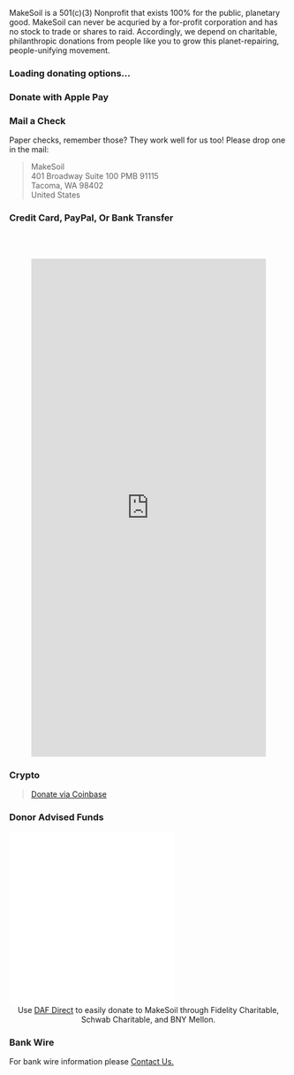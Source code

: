 
MakeSoil is a 501(c)(3) Nonprofit that exists 100% for the public, planetary good. MakeSoil can never be acquried by a for-profit corporation and has no stock to trade or shares to raid. Accordingly, we depend on charitable, philanthropic donations from people like you to grow this planet-repairing, people-unifying movement.

<stripe>
<stripe-loading>

### Loading donating options...
</stripe-loading>
<stripe-available>

### Donate with Apple Pay
<stripe-payment amounts='[5,10,50,100,500,1000]' default='50'/>
</stripe-available>

### Mail a Check

Paper checks, remember those? They work well for us too! Please drop one in the mail:

<blockquote>

MakeSoil  
401 Broadway Suite 100 PMB 91115  
Tacoma, WA 98402  
United States  

</blockquote>

### Credit Card, PayPal, Or Bank Transfer

<div style="text-align:center;margin-top:2rem;padding-top:2rem;">
  <script src="https://donorbox.org/widget.js" paypalExpress="true"></script><iframe src="https://donorbox.org/embed/makesoil" height="900px" width="100%" style="max-width:425px;" seamless="seamless" name="donorbox" frameborder="0" scrolling="no" allowpaymentrequest></iframe>
  <br />
</div>

### Crypto

<blockquote>
<div>
  <a class="donate-with-crypto"
     href="https://commerce.coinbase.com/checkout/baf9ce19-918b-4b47-ae0d-aec51091d202" target="_blank">
    Donate via Coinbase
  </a>
  <script src="https://commerce.coinbase.com/v1/checkout.js?version=201807">
  </script>
</div>
</blockquote>

### Donor Advised Funds

<iframe src="/dafdirect.html" style="height: 313px; width: 300px;" frameborder="0" ></iframe>

<div style="text-align: center;">Use <a href="https://www.dafdirect.org/DAFDirect/daflink?_dafdirect_settings=ODI0NzY5MTc3XzIxMTFfY2IzNWZhZmYtZjk5MC00ZTdkLTg5YzMtZDIzMjRjNGQ0ZWU0&designatedText=TWFrZVNvaWw=&amountValue=" target="_blank">DAF Direct</a> to easily donate to MakeSoil through Fidelity Charitable, Schwab Charitable, and BNY Mellon.</div>

### Bank Wire

For bank wire information please <a href="https://www.makesoil.org/contact-us"> Contact Us.</a>
